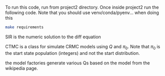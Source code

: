 To run this code, run from project2 directory. Once inside project2 run the following code. Note that you should use venv/conda/pyenv... when doing this
```bash
make requirements
```

SIR is the numeric solution to the diff equation

CTMC is a class for simulate CRMC models using $Q$ and $\pi_0$. Note that $\pi_0$ is the start state population (integers) and not the start distribution.

the model factories generate various Qs based on the model from the wikipedia page.